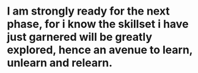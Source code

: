 # I am strongly ready for the next phase, for i know the skillset i have just garnered will be greatly explored, hence an avenue to learn, unlearn and relearn.
